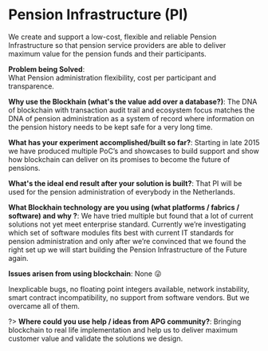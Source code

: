 # Pension Infrastructure (PI)

We create and support a low-cost, flexible and reliable Pension Infrastructure so that pension service providers are able to deliver maximum value for the pension funds and their participants.

**Problem being Solved**:  
What Pension administration flexibility, cost per participant and transparence.

**Why use the Blockhain (what's the value add over a database?)**:
The DNA of blockchain with transaction audit trail and ecosystem focus matches the DNA of pension administration as a system of record where information on the pension history needs to be kept safe for a very long time.

**What has your experiment accomplished/built so far?**:
Starting in late 2015 we have produced multiple PoC’s and showcases to build support and show how blockchain can deliver on its promises to become the future of pensions.

**What's the ideal end result after your solution is built?**:
That PI will be used for the pension administration of everybody in the Netherlands.

**What Blockhain technology are you using (what platforms / fabrics / software) and why ?**:
We have tried multiple but found that a lot of current solutions not yet meet enterprise standard. Currently we’re investigating which set of software modules fits best with current IT standards for pension administration and only after we’re convinced that we found the right set up we will start building the Pension Infrastructure of the Future again.

**Issues arisen from using blockchain**:
None 😜 

Inexplicable bugs, no floating point integers available, network instability, smart contract incompatibility, no support from software vendors. But we overcame all of them.

?> **Where could you use help / ideas from APG community?**:
Bringing blockchain to real life implementation and help us to deliver maximum customer value and validate the solutions we design.